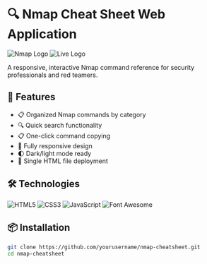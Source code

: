# 🔍 Nmap Cheat Sheet Web Application

![Nmap Logo](https://nmap.org/images/sitelogo.png)
![Live Logo](https://nmap-cheat-sheet.vercel.app/)

A responsive, interactive Nmap command reference for security professionals and red teamers.

## 🚀 Features

- 📋 Organized Nmap commands by category
- 🔍 Quick search functionality
- 📋 One-click command copying
- 📱 Fully responsive design
- 🌓 Dark/light mode ready
- 📁 Single HTML file deployment

## 🛠️ Technologies

![HTML5](https://img.shields.io/badge/-HTML5-E34F26?style=flat-square&logo=html5&logoColor=white)
![CSS3](https://img.shields.io/badge/-CSS3-1572B6?style=flat-square&logo=css3)
![JavaScript](https://img.shields.io/badge/-JavaScript-F7DF1E?style=flat-square&logo=javascript&logoColor=black)
![Font Awesome](https://img.shields.io/badge/-Font%20Awesome-528DD7?style=flat-square&logo=font-awesome&logoColor=white)

## 📦 Installation

```bash
git clone https://github.com/yourusername/nmap-cheatsheet.git
cd nmap-cheatsheet

